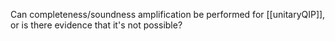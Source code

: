 Can completeness/soundness amplification be performed for [[unitaryQIP]], or is there evidence that it's not possible? 